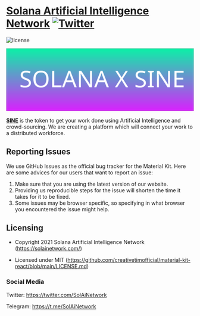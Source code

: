 # [Solana Artificial Intelligence Network](https://solainetwork.com/) [![Twitter](https://img.shields.io/twitter/follow/SolAiNetwork?style=social)](https://twitter.com/SolAiNetwork)

![license](https://img.shields.io/badge/license-MIT-blue.svg)

![Product Presentation Image](https://raw.githubusercontent.com/sinetoken/public/main/poster/poster.svg)

**[SINE](https://solainetwork.com/)** is the token to get your work done using Artificial Intelligence and crowd-sourcing. We are creating a platform which will connect your work to a distributed workforce.

## Reporting Issues

We use GitHub Issues as the official bug tracker for the Material Kit. Here are some advices for our users that want to report an issue:

1. Make sure that you are using the latest version of our website.
2. Providing us reproducible steps for the issue will shorten the time it takes for it to be fixed.
3. Some issues may be browser specific, so specifying in what browser you encountered the issue might help.

## Licensing

- Copyright 2021 Solana Artificial Intelligence Network (https://solainetwork.com/)

- Licensed under MIT (https://github.com/creativetimofficial/material-kit-react/blob/main/LICENSE.md)

### Social Media

Twitter: <https://twitter.com/SolAiNetwork>

Telegram: <https://t.me/SolAiNetwork>
